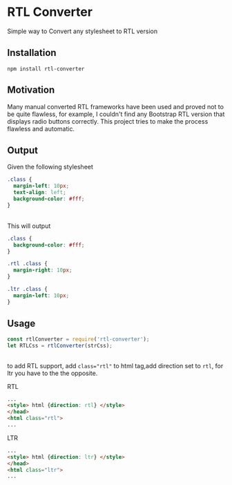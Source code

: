 # RTL Converter

Simple way to Convert any stylesheet to RTL version

## Installation

`npm install rtl-converter`

## Motivation

Many manual converted RTL frameworks have been used and proved not to be quite flawless, for example, I couldn't find any Bootstrap RTL version that displays radio buttons correctly. This project tries to make the process flawless and automatic.

## Output

Given the following stylesheet

```css
.class {
  margin-left: 10px;
  text-align: left;
  background-color: #fff;
}
```

<br/>
This will output

```css
.class {
  background-color: #fff;
}

.rtl .class {
  margin-right: 10px;
}

.ltr .class {
  margin-left: 10px;
}
```

## Usage

```javascript
const rtlConverter = require('rtl-converter');
let RTLCss = rtlConverter(strCss);
```

##

to add RTL support, add `class="rtl"` to html tag,add direction set to `rtl`, for ltr you have to the the opposite.

RTL

```html
...
<style> html {direction: rtl} </style>
</head>
<html class="rtl">
...
```

LTR

```html
...
<style> html {direction: ltr} </style>
</head>
<html class="ltr">
...
```
